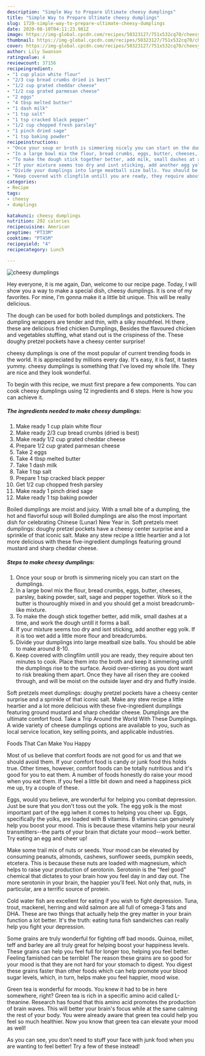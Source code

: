 ```yaml
---
description: "Simple Way to Prepare Ultimate cheesy dumplings"
title: "Simple Way to Prepare Ultimate cheesy dumplings"
slug: 1720-simple-way-to-prepare-ultimate-cheesy-dumplings
date: 2020-08-10T04:11:23.981Z
image: https://img-global.cpcdn.com/recipes/50323127/751x532cq70/cheesy-dumplings-recipe-main-photo.jpg
thumbnail: https://img-global.cpcdn.com/recipes/50323127/751x532cq70/cheesy-dumplings-recipe-main-photo.jpg
cover: https://img-global.cpcdn.com/recipes/50323127/751x532cq70/cheesy-dumplings-recipe-main-photo.jpg
author: Lily Swanson
ratingvalue: 4
reviewcount: 37156
recipeingredient:
- "1 cup plain white flour"
- "2/3 cup bread crumbs dried is best"
- "1/2 cup grated cheddar cheese"
- "1/2 cup grated parmesan cheese"
- "2 eggs"
- "4 tbsp melted butter"
- "1 dash milk"
- "1 tsp salt"
- "1 tsp cracked black pepper"
- "1/2 cup chopped fresh parsley"
- "1 pinch dried sage"
- "1 tsp baking powder"
recipeinstructions:
- "Once your soup or broth is simmering nicely you can start on the dumplings."
- "In a large bowl mix the flour, bread crumbs, eggs, butter, cheeses, parsley, baking powder, salt, sage and pepper together. Work so it the butter is thouroughly mixed in and you should get a moist breadcrumb-like mixture."
- "To make the dough stick together better, add milk, small dashes at a time, and work the dough untill it forms a ball."
- "If your mixture seems too dry and isnt sticking, add another egg yolk. If it is too wet add a little more flour and breadcrumbs."
- "Divide your dumplings into large meatball size balls. You should be able to make around 8-10."
- "Keep covered with clingfilm untill you are ready, they require about ten minutes to cook. Place them into the broth and keep it simmering untill the dumplings rise to the surface. Avoid over-stirring as you dont want to risk breaking them apart. Once they have all risen they are cooked through, and will be moist on the outside layer and dry and fluffy inside."
categories:
- Recipe
tags:
- cheesy
- dumplings

katakunci: cheesy dumplings 
nutrition: 292 calories
recipecuisine: American
preptime: "PT33M"
cooktime: "PT45M"
recipeyield: "4"
recipecategory: Lunch

---
```



![cheesy dumplings](https://img-global.cpcdn.com/recipes/50323127/751x532cq70/cheesy-dumplings-recipe-main-photo.jpg)

Hey everyone, it is me again, Dan, welcome to our recipe page. Today, I will show you a way to make a special dish, cheesy dumplings. It is one of my favorites. For mine, I'm gonna make it a little bit unique. This will be really delicious.

The dough can be used for both boiled dumplings and potstickers. The dumpling wrappers are tender and thin, with a silky mouthfeel. Hi there , these are delicious fried chicken Dumplings, Besides the flavoured chicken and vegetables stuffing, what stand out is the crispiness of the. These doughy pretzel pockets have a cheesy center surprise!

cheesy dumplings is one of the most popular of current trending foods in the world. It is appreciated by millions every day. It's easy, it is fast, it tastes yummy. cheesy dumplings is something that I've loved my whole life. They are nice and they look wonderful.


To begin with this recipe, we must first prepare a few components. You can cook cheesy dumplings using 12 ingredients and 6 steps. Here is how you can achieve it.

<!--inarticleads1-->

##### The ingredients needed to make cheesy dumplings:

1. Make ready 1 cup plain white flour
1. Make ready 2/3 cup bread crumbs (dried is best)
1. Make ready 1/2 cup grated cheddar cheese
1. Prepare 1/2 cup grated parmesan cheese
1. Take 2 eggs
1. Take 4 tbsp melted butter
1. Take 1 dash milk
1. Take 1 tsp salt
1. Prepare 1 tsp cracked black pepper
1. Get 1/2 cup chopped fresh parsley
1. Make ready 1 pinch dried sage
1. Make ready 1 tsp baking powder


Boiled dumplings are moist and juicy. With a small bite of a dumpling, the hot and flavorful soup will Boiled dumplings are also the most important dish for celebrating Chinese (Lunar) New Year in. Soft pretzels meet dumplings: doughy pretzel pockets have a cheesy center surprise and a sprinkle of that iconic salt. Make any stew recipe a little heartier and a lot more delicious with these five-ingredient dumplings featuring ground mustard and sharp cheddar cheese. 

<!--inarticleads2-->

##### Steps to make cheesy dumplings:

1. Once your soup or broth is simmering nicely you can start on the dumplings.
1. In a large bowl mix the flour, bread crumbs, eggs, butter, cheeses, parsley, baking powder, salt, sage and pepper together. Work so it the butter is thouroughly mixed in and you should get a moist breadcrumb-like mixture.
1. To make the dough stick together better, add milk, small dashes at a time, and work the dough untill it forms a ball.
1. If your mixture seems too dry and isnt sticking, add another egg yolk. If it is too wet add a little more flour and breadcrumbs.
1. Divide your dumplings into large meatball size balls. You should be able to make around 8-10.
1. Keep covered with clingfilm untill you are ready, they require about ten minutes to cook. Place them into the broth and keep it simmering untill the dumplings rise to the surface. Avoid over-stirring as you dont want to risk breaking them apart. Once they have all risen they are cooked through, and will be moist on the outside layer and dry and fluffy inside.


Soft pretzels meet dumplings: doughy pretzel pockets have a cheesy center surprise and a sprinkle of that iconic salt. Make any stew recipe a little heartier and a lot more delicious with these five-ingredient dumplings featuring ground mustard and sharp cheddar cheese. Dumplings are the ultimate comfort food. Take a Trip Around the World With These Dumplings. A wide variety of cheese dumplings options are available to you, such as local service location, key selling points, and applicable industries. 

Foods That Can Make You Happy


Most of us believe that comfort foods are not good for us and that we should avoid them. If your comfort food is candy or junk food this holds true. Other times, however, comfort foods can be totally nutritious and it's good for you to eat them. A number of foods honestly do raise your mood when you eat them. If you feel a little bit down and need a happiness pick me up, try a couple of these.

Eggs, would you believe, are wonderful for helping you combat depression. Just be sure that you don't toss out the yolk. The egg yolk is the most important part of the egg iwhen it comes to helping you cheer up. Eggs, specifically the yolks, are loaded with B vitamins. B vitamins can genuinely help you boost your mood. This is because these vitamins help your neural transmitters--the parts of your brain that dictate your mood--work better. Try eating an egg and cheer up!

Make some trail mix of nuts or seeds. Your mood can be elevated by consuming peanuts, almonds, cashews, sunflower seeds, pumpkin seeds, etcetera. This is because these nuts are loaded with magnesium, which helps to raise your production of serotonin. Serotonin is the "feel good" chemical that dictates to your brain how you feel day in and day out. The more serotonin in your brain, the happier you'll feel. Not only that, nuts, in particular, are a terrific source of protein.

Cold water fish are excellent for eating if you wish to fight depression. Tuna, trout, mackerel, herring and wild salmon are all full of omega-3 fats and DHA. These are two things that actually help the grey matter in your brain function a lot better. It's the truth: eating tuna fish sandwiches can really help you fight your depression. 

Some grains are truly wonderful for fighting off bad moods. Quinoa, millet, teff and barley are all truly great for helping boost your happiness levels. These grains can help you feel full for longer too, helping you feel better. Feeling famished can be terrible! The reason these grains are so good for your mood is that they are not hard for your stomach to digest. You digest these grains faster than other foods which can help promote your blood sugar levels, which, in turn, helps make you feel happier, mood wise.

Green tea is wonderful for moods. You knew it had to be in here somewhere, right? Green tea is rich in a specific amino acid called L-theanine. Research has found that this amino acid promotes the production of brain waves. This will better your brain's focus while at the same calming the rest of your body. You were already aware that green tea could help you feel so much healthier. Now you know that green tea can elevate your mood as well!

As you can see, you don't need to stuff your face with junk food when you are wanting to feel better! Try a few of these instead!

